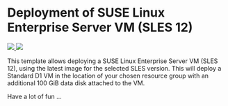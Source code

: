 # Deployment of SUSE Linux Enterprise Server VM (SLES 12)

<a href="https://portal.azure.com/#create/Microsoft.Template/uri/https%3A%2F%2Fraw.githubusercontent.com%2Fshortkidd610%2Fvm-simple-sles%2Fmaster%2Fazuredeploy.json" target="_blank">
    <img src="http://azuredeploy.net/deploybutton.png"/>
</a>
<a href="http://armviz.io/#/?load=https%3A%2F%2Fraw.githubusercontent.com%2Fshortkidd610%2Fvm-simple-sles%2Fmaster%2Fazuredeploy.json" target="_blank">
    <img src="http://armviz.io/visualizebutton.png"/>
</a>


This template allows deploying a SUSE Linux Enterprise Server VM (SLES 12), using the latest image for the selected SLES version. This will deploy a Standard D1 VM in the location of your chosen resource group with an additional 100 GiB data disk attached to the VM.

Have a lot of fun ...
